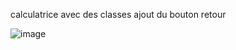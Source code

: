 
calculatrice avec des classes 
ajout du bouton retour

![image](https://user-images.githubusercontent.com/90179881/227986625-59d4eae8-8388-49bf-9ba4-b0ea3e5e7f67.png)
